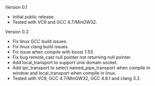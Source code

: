 Version 0.1
- Initial public release
- Tested with VC9 and GCC 4.7/MinGW32.

Version 0.2
- Fix linux GCC build issues.
- Fix linux clang build issues.
- Fix issue when compile with boost 1.53.
- Fix bug remote_cast null pointer not returning null pointer.
- Add local_transport to support unix domain socket.
- Add ipc_transport to select named_pipe_transport when compile in window and local_transport when compile in linux.
- Tested with VC9, GCC 4.7/MinGW32, GCC 4.8.1 and clang 3.2.
